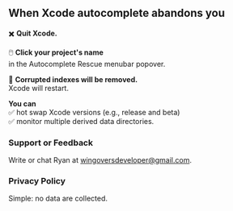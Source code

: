 ## When Xcode autocomplete abandons you

:heavy_multiplication_x:    **Quit Xcode.**

:computer_mouse:     **Click your project's name**\
in the Autocomplete Rescue menubar popover.

:beers:    **Corrupted indexes will be removed.**\
Xcode will restart.

**You can**\
:white_check_mark: hot swap Xcode versions (e.g., release and beta)\
:white_check_mark: monitor multiple derived data directories.





### Support or Feedback

Write or chat Ryan at [wingoversdeveloper@gmail.com](mailto:wingoversdeveloper@gmail.com).

### Privacy Policy

Simple: no data are collected.
